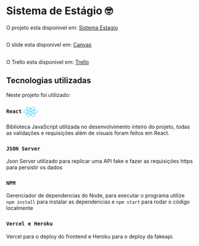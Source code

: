 # Sistema de Estágio 🤓
O projeto esta disponivel em: [Sistema Estagio](https://sistema-estagio.vercel.app) 
##
O slide esta disponivel em: [Canvas](https://www.canva.com/design/DAFC2wqbvlU/gfBAGbftdPq4qCLLVvCKfA/view?utm_content=DAFC2wqbvlU&utm_campaign=designshare&utm_medium=link2&utm_source=sharebutton) 
##
O Trello esta disponivel em: [Trello](https://trello.com/b/MUO424ym/engenharia-de-software)

## Tecnologias utilizadas

Neste projeto foi utilizado:

### `React` <img align="center" alt="bruno-React" height="30" width="40" src="https://raw.githubusercontent.com/devicons/devicon/master/icons/react/react-original.svg">

Biblioteca JavaScript utilizada no desenvolvimento inteiro do projeto, todas as validações e requisições além de visuais foram feitos em React.

### `JSON Server`

Json Server utilizado para replicar uma API fake e fazer as requisições https para persistir os dados

### `NPM`

Gerenciador de dependencias do Node, para executar o programa utilize `npm install` para instalar as dependencias e `npm start` para rodar o código localmente

### `Vercel e Heroku`

Vercel para o deploy do frontend e Heroku para o deploy da fakeapi.
